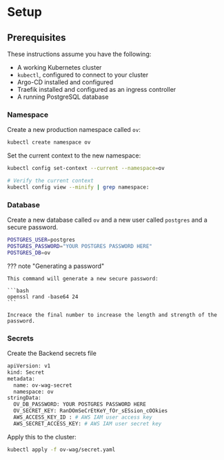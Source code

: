 # Setup

## Prerequisites
These instructions assume you have the following:

- A working Kubernetes cluster
- `kubectl`, configured to connect to your cluster
- Argo-CD installed and configured
- Traefik installed and configured as an ingress controller
- A running PostgreSQL database

### Namespace
Create a new production namespace called `ov`:

```bash
kubectl create namespace ov
```

Set the current context to the new namespace:
```bash
kubectl config set-context --current --namespace=ov

# Verify the current context
kubectl config view --minify | grep namespace:
```

### Database
Create a new database called `ov` and a new user called `postgres` and a secure password.

```bash title="Database configuration"
POSTGRES_USER=postgres
POSTGRES_PASSWORD="YOUR POSTGRES PASSWORD HERE"
POSTGRES_DB=ov
```

??? note "Generating a password"

    This command will generate a new secure password:

    ```bash
    openssl rand -base64 24
    ```

    Increace the final number to increase the length and strength of the password.

### Secrets
Create the Backend secrets file

```bash title="ov-wag/secret.yaml"
apiVersion: v1
kind: Secret
metadata:
  name: ov-wag-secret
  namespace: ov
stringData:
  OV_DB_PASSWORD: YOUR POSTGRES PASSWORD HERE
  OV_SECRET_KEY: RanDOmSeCrEtKeY_fOr_sESsion_cOOkies
  AWS_ACCESS_KEY_ID : # AWS IAM user access key
  AWS_SECRET_ACCESS_KEY: # AWS IAM user secret key
```

Apply this to the cluster:

```bash title="Apply secrets"
kubectl apply -f ov-wag/secret.yaml
```